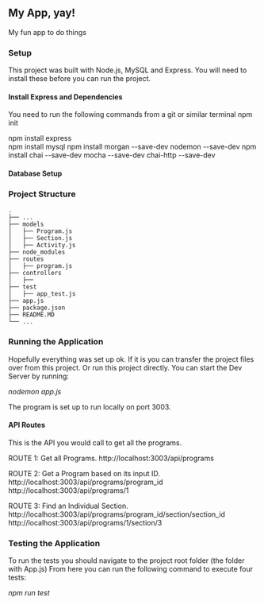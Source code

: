 ## My App, yay!
My fun app to do things 
 
### Setup 
This project was built with Node.js, MySQL and Express. 
You will need to install these before you can run the project.

#### Install Express and Dependencies 
You need to run the following commands from a git or similar terminal
npm init

npm install express  
npm install mysql 
npm install morgan --save-dev nodemon --save-dev 
npm install chai --save-dev mocha --save-dev chai-http --save-dev 


#### Database Setup



### Project Structure

    .
    ├── ...
    ├── models	                   
    │   ├── Program.js               
    │   ├── Section.js              
    │   ├── Activity.js                    
    ├── node_modules							 
    ├── routes
    │   ├── program.js         
    ├── controllers
    │   ├──  
    ├── test
    │   ├── app_test.js  
    ├── app.js  
    ├── package.json
    ├── README.MD
    └── ...
	
	
### Running the Application
Hopefully everything was set up ok. If it is you can transfer the project files over from this project.
Or run this project directly. You can start the Dev Server by running:

*nodemon app.js*

The program is set up to run locally on port 3003. 

#### API Routes
This is the API you would call to get all the programs.

ROUTE 1: Get all Programs. 
http://localhost:3003/api/programs

ROUTE 2: Get a Program based on its input ID.
http://localhost:3003/api/programs/program_id
http://localhost:3003/api/programs/1

ROUTE 3: Find an Individual Section.
http://localhost:3003/api/programs/program_id/section/section_id
http://localhost:3003/api/programs/1/section/3


### Testing the Application
To run the tests you should navigate to the project root folder (the folder with App.js) 
From here you can run the following command to execute four tests: 

*npm run test*



